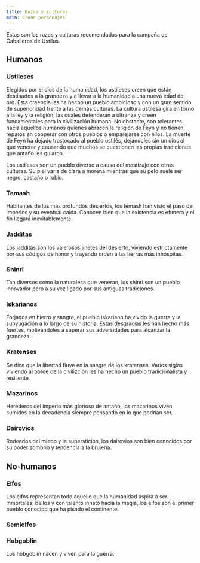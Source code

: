 ```yaml
---
title: Razas y culturas
main: Crear personajes
---
```


Estas son las razas y culturas recomendadas para la campaña de Caballeros de Ustilus.

## Humanos

### Ustileses

Elegidos por el dios de la humanidad, los ustileses creen que están destinados a la grandeza y a llevar a la humanidad a una nueva edad de oro. Esta creencia les ha hecho un pueblo ambicioso y con un gran sentido de superioridad frente a las demás culturas. La cultura ustilesa gira en torno a la ley y la religión, las cuales defenderán a ultranza y creen fundamentales para la civilización humana. No obstante, son tolerantes hacia aquellos humanos quiénes abracen la religión de Feyn y no tienen reparos en cooperar con otros pueblos o emparejarse con ellos. La muerte de Feyn ha dejado trastocado al pueblo ustilés, dejándoles sin un dios al que venerar y causando que muchos se cuestionen las propias tradiciones que antaño les guiaron.

Los ustileses son un pueblo diverso a causa del mestizaje con otras culturas. Su piel varía de clara a morena mientras que su pelo suele ser negro, castaño o rubio.

### Temash

Habitantes de los más profundos desiertos, los temash han visto el paso de imperios y su eventual caída. Conocen bien que la existencia es efímera y el fin llegará inevitablemente.

### Jadditas

Los jadditas son los valerosos jinetes del desierto, viviendo estrictamente por sus códigos de honor y trayendo orden a las tierras más inhóspitas.

### Shinri

Tan diversos como la naturaleza que veneran, los shinri son un pueblo innovador pero a su vez ligado por sus antiguas tradiciones. 

### Iskarianos

Forjados en hierro y sangre, el pueblo iskariano ha vivido la guerra y la subyugación a lo largo de su historia. Estas desgracias les han hecho más fuertes, motivándoles a superar sus adversidades para alcanzar la grandeza. 

### Kratenses

Se dice que la libertad fluye en la sangre de los kratenses. Varios siglos viviendo al borde de la civilizción les ha hecho un pueblo tradicionalista y resiliente. 

### Mazarinos

Herederos del imperio más glorioso de antaño, los mazarinos viven sumidos en la decadencia siempre pensando en lo que podrían ser.

### Dairovios

Rodeados del miedo y la superstición, los dairovios son bien conocidos por su poder sombrío y tendencia a la brujería. 

## No-humanos

### Elfos

Los elfos representan todo aquello que la humanidad aspira a ser. Inmortales, bellos y con talento innato hacia la magia, los elfos son el primer pueblo conocido que ha pisado el continente.

### Semielfos



### Hobgoblin

Los hobgoblin nacen y viven para la guerra. 